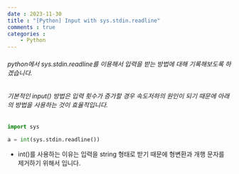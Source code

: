 ```yaml
---
date : 2023-11-30
title : "[Python] Input with sys.stdin.readline"
comments : true
categories : 
    - Python
---
```


###### python에서 sys.stdin.readline를 이용해서 입력을 받는 방법에 대해 기록해보도록 하겠습니다.
###### 기본적인 input() 방법은 입력 횟수가 증가할 경우 속도저하의 원인이 되기 때문에 아래의 방법을 사용하는 것이 효율적입니다.

```python
import sys

a = int(sys.stdin.readline())
```

* int()를 사용하는 이유는 입력을 string 형태로 받기 때문에 형변환과 개행 문자를 제거하기 위해서 입니다.
